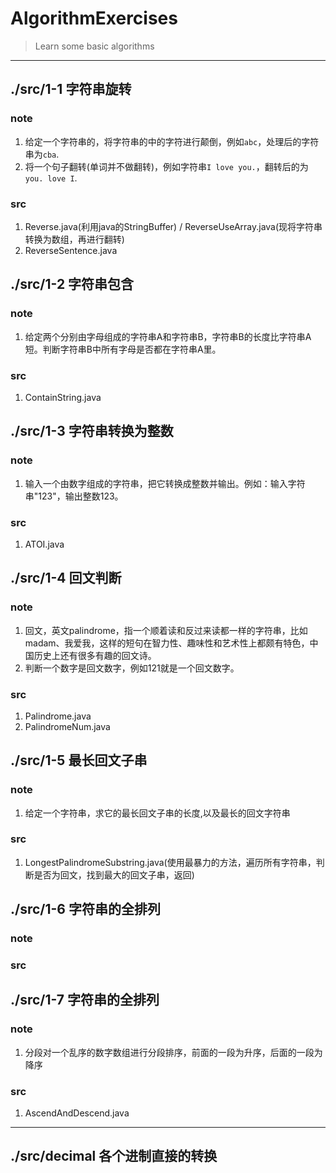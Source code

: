 # AlgorithmExercises
> Learn some basic algorithms

------------
## ./src/1-1 字符串旋转
### note
1. 给定一个字符串的，将字符串的中的字符进行颠倒，例如`abc`，处理后的字符串为`cba`.
2. 将一个句子翻转(单词并不做翻转)，例如字符串`I love you.`，翻转后的为`you. love I`.
### src
1. Reverse.java(利用java的StringBuffer) / ReverseUseArray.java(现将字符串转换为数组，再进行翻转)
2. ReverseSentence.java

## ./src/1-2 字符串包含
### note
1. 给定两个分别由字母组成的字符串A和字符串B，字符串B的长度比字符串A短。判断字符串B中所有字母是否都在字符串A里。
### src
1. ContainString.java

## ./src/1-3 字符串转换为整数
### note
1. 输入一个由数字组成的字符串，把它转换成整数并输出。例如：输入字符串"123"，输出整数123。
### src
1. ATOI.java

## ./src/1-4 回文判断
### note
1. 回文，英文palindrome，指一个顺着读和反过来读都一样的字符串，比如madam、我爱我，这样的短句在智力性、趣味性和艺术性上都颇有特色，中国历史上还有很多有趣的回文诗。
2. 判断一个数字是回文数字，例如121就是一个回文数字。
### src
1. Palindrome.java
2. PalindromeNum.java


## ./src/1-5 最长回文子串
### note
1. 给定一个字符串，求它的最长回文子串的长度,以及最长的回文字符串
### src
1. LongestPalindromeSubstring.java(使用最暴力的方法，遍历所有字符串，判断是否为回文，找到最大的回文子串，返回)

## ./src/1-6 字符串的全排列
### note
### src

## ./src/1-7 字符串的全排列
### note
1. 分段对一个乱序的数字数组进行分段排序，前面的一段为升序，后面的一段为降序
### src
1. AscendAndDescend.java

-----------------
## ./src/decimal 各个进制直接的转换



